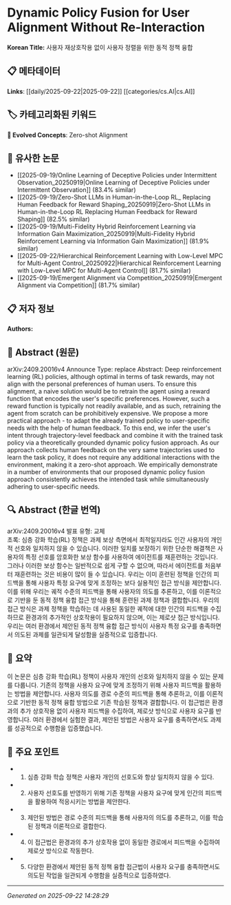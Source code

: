 # Dynamic Policy Fusion for User Alignment Without Re-Interaction

**Korean Title:** 사용자 재상호작용 없이 사용자 정렬을 위한 동적 정책 융합

## 📋 메타데이터

**Links**: [[daily/2025-09-22|2025-09-22]] [[categories/cs.AI|cs.AI]]

## 🏷️ 카테고리화된 키워드
**🚀 Evolved Concepts**: Zero-shot Alignment

## 🔗 유사한 논문
- [[2025-09-19/Online Learning of Deceptive Policies under Intermittent Observation_20250919|Online Learning of Deceptive Policies under Intermittent Observation]] (83.4% similar)
- [[2025-09-19/Zero-Shot LLMs in Human-in-the-Loop RL_ Replacing Human Feedback for Reward Shaping_20250919|Zero-Shot LLMs in Human-in-the-Loop RL Replacing Human Feedback for Reward Shaping]] (82.5% similar)
- [[2025-09-19/Multi-Fidelity Hybrid Reinforcement Learning via Information Gain Maximization_20250919|Multi-Fidelity Hybrid Reinforcement Learning via Information Gain Maximization]] (81.9% similar)
- [[2025-09-22/Hierarchical Reinforcement Learning with Low-Level MPC for Multi-Agent Control_20250922|Hierarchical Reinforcement Learning with Low-Level MPC for Multi-Agent Control]] (81.7% similar)
- [[2025-09-19/Emergent Alignment via Competition_20250919|Emergent Alignment via Competition]] (81.7% similar)

## 📋 저자 정보

**Authors:** 

## 📄 Abstract (원문)

arXiv:2409.20016v4 Announce Type: replace 
Abstract: Deep reinforcement learning (RL) policies, although optimal in terms of task rewards, may not align with the personal preferences of human users. To ensure this alignment, a naive solution would be to retrain the agent using a reward function that encodes the user's specific preferences. However, such a reward function is typically not readily available, and as such, retraining the agent from scratch can be prohibitively expensive. We propose a more practical approach - to adapt the already trained policy to user-specific needs with the help of human feedback. To this end, we infer the user's intent through trajectory-level feedback and combine it with the trained task policy via a theoretically grounded dynamic policy fusion approach. As our approach collects human feedback on the very same trajectories used to learn the task policy, it does not require any additional interactions with the environment, making it a zero-shot approach. We empirically demonstrate in a number of environments that our proposed dynamic policy fusion approach consistently achieves the intended task while simultaneously adhering to user-specific needs.

## 🔍 Abstract (한글 번역)

arXiv:2409.20016v4 발표 유형: 교체  
초록: 심층 강화 학습(RL) 정책은 과제 보상 측면에서 최적일지라도 인간 사용자의 개인적 선호와 일치하지 않을 수 있습니다. 이러한 일치를 보장하기 위한 단순한 해결책은 사용자의 특정 선호를 암호화한 보상 함수를 사용하여 에이전트를 재훈련하는 것입니다. 그러나 이러한 보상 함수는 일반적으로 쉽게 구할 수 없으며, 따라서 에이전트를 처음부터 재훈련하는 것은 비용이 많이 들 수 있습니다. 우리는 이미 훈련된 정책을 인간의 피드백을 통해 사용자 특정 요구에 맞게 조정하는 보다 실용적인 접근 방식을 제안합니다. 이를 위해 우리는 궤적 수준의 피드백을 통해 사용자의 의도를 추론하고, 이를 이론적으로 기반을 둔 동적 정책 융합 접근 방식을 통해 훈련된 과제 정책과 결합합니다. 우리의 접근 방식은 과제 정책을 학습하는 데 사용된 동일한 궤적에 대한 인간의 피드백을 수집하므로 환경과의 추가적인 상호작용이 필요하지 않으며, 이는 제로샷 접근 방식입니다. 우리는 여러 환경에서 제안된 동적 정책 융합 접근 방식이 사용자 특정 요구를 충족하면서 의도된 과제를 일관되게 달성함을 실증적으로 입증합니다.

## 📝 요약

이 논문은 심층 강화 학습(RL) 정책이 사용자 개인의 선호와 일치하지 않을 수 있는 문제를 다룹니다. 기존의 정책을 사용자 요구에 맞게 조정하기 위해 사용자 피드백을 활용하는 방법을 제안합니다. 사용자 의도를 경로 수준의 피드백을 통해 추론하고, 이를 이론적으로 기반한 동적 정책 융합 방법으로 기존 학습된 정책과 결합합니다. 이 접근법은 환경과의 추가 상호작용 없이 사용자 피드백을 수집하여, 제로샷 방식으로 사용자 요구를 반영합니다. 여러 환경에서 실험한 결과, 제안된 방법은 사용자 요구를 충족하면서도 과제를 성공적으로 수행함을 입증했습니다.

## 🎯 주요 포인트

- 1. 심층 강화 학습 정책은 사용자 개인의 선호도와 항상 일치하지 않을 수 있다.

- 2. 사용자 선호도를 반영하기 위해 기존 정책을 사용자 요구에 맞게 인간의 피드백을 활용하여 적응시키는 방법을 제안한다.

- 3. 제안된 방법은 경로 수준의 피드백을 통해 사용자의 의도를 추론하고, 이를 학습된 정책과 이론적으로 결합한다.

- 4. 이 접근법은 환경과의 추가 상호작용 없이 동일한 경로에서 피드백을 수집하여 제로샷 방식으로 작동한다.

- 5. 다양한 환경에서 제안된 동적 정책 융합 접근법이 사용자 요구를 충족하면서도 의도된 작업을 일관되게 수행함을 실증적으로 입증하였다.

---

*Generated on 2025-09-22 14:28:29*